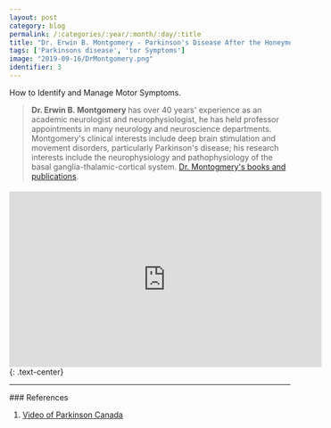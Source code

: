 ```yaml
---
layout: post
category: blog
permalink: /:categories/:year/:month/:day/:title
title: "Dr. Erwin B. Montgomery - Parkinson's Disease After the Honeymoon Phase."
tags: ['Parkinsons disease', 'tor Symptoms']
image: "2019-09-16/DrMontgomery.png"
identifier: 3
---
```

How to Identify and Manage Motor Symptoms.
<!--more-->

<blockquote class="tip">
<strong>Dr. Erwin B. Montgomery </strong> has over 40 years' experience as an academic neurologist and neurophysiologist, he has held professor appointments in many neurology and neuroscience departments. Montgomery's clinical interests include deep brain stimulation and movement disorders, particularly Parkinson's disease; his research interests include the neurophysiology and pathophysiology of the basal ganglia-thalamic-cortical system. <a href="https://scholar.google.com/scholar?hl=en&as_sdt=0%2C5&q=Erwin+B.+Montgomery%2C+Jr&btnG=">
Dr. Montogmery's books and publications</a>.
</blockquote>

<div class="list-of-contents">
  <h4></h4>
  <ul></ul>
</div>
<iframe width="560" height="315" src="https://www.youtube.com/embed/jm2dueNQNo0" frameborder="0" allow="accelerometer; autoplay; encrypted-media; gyroscope; picture-in-picture" allowfullscreen></iframe>
{: .text-center}


<hr class="with-margin">
### References

<ol>
  <li><a href="https://www.youtube.com/watch?v=7UfvAaitahA">Video of Parkinson Canada</a></li>
</ol>
